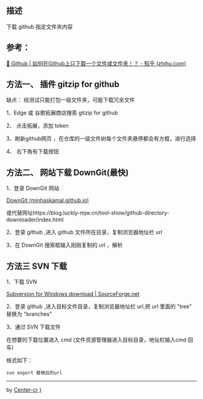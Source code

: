 ## 描述

下载 github 指定文件夹内容

## 参考：

[🤣 Github | 如何在Github上只下载一个文件或文件夹！？ - 知乎 (zhihu.com)](https://zhuanlan.zhihu.com/p/578116206)

## 方法一、 插件 gitzip for github

缺点： 经测试只能打包一级文件夹，可能下载冗余文件

1、Edge 或 谷歌拓展商店搜索  gitzip for github

2、 点击拓展，添加 token

3、刷新github网页 ，在仓库的一级文件树每个文件夹悬停都会有方框，进行选择

4、 右下角有下载按钮

## 方法二、 网站下载 DownGit(最快)

1、登录 DownGit 网站

[DownGit (minhaskamal.github.io)](https://minhaskamal.github.io/DownGit/#/home)

或代替网址https://blog.luckly-mjw.cn/tool-show/github-directory-downloader/index.html

2、登录 github ,进入 github 文件所在目录，复制浏览器地址栏 url

3、在 DownGit 搜索框输入刚刚复制的 url ，解析

## 方法三 SVN 下载

1、下载 SVN

[Subversion for Windows download | SourceForge.net](https://sourceforge.net/projects/win32svn/)

2、登录 github ,进入目标文件目录，复制浏览器地址栏 url,把 url 里面的 "tree" 替换为 "branches"

3、通过 SVN 下载文件

在想要的下载位置进入 cmd (文件资源管理器进入目标目录，地址栏输入cmd 回车)

格式如下：

```text
svn export 替换后的url
```



---

by [Center-cr )](https://github.com/Center-cr)
